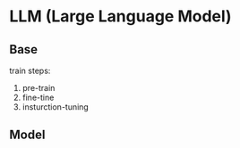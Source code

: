 # LLM (Large Language Model)

## Base

train steps:

1. pre-train
2. fine-tine
3. insturction-tuning

## Model
